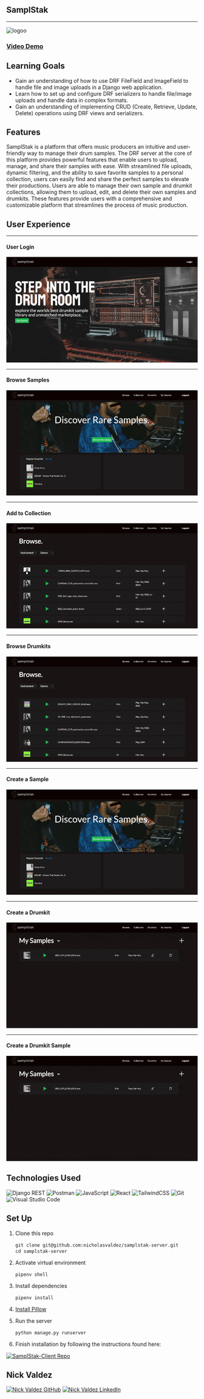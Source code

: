 ## SamplStak

---

![logoo](https://github.com/nicholasvaldez/samplstak-server/assets/102673642/77a9b578-1a7f-4e52-a4bc-2732feafcc0b)

### [Video Demo](https://www.loom.com/share/7ce29a209a524674a989752a16db0d98?sid=c94a1919-87d7-44ca-a290-4ca19fd0cfa9)

## Learning Goals

- Gain an understanding of how to use DRF FileField and ImageField to handle file and image uploads in a Django web application.
- Learn how to set up and configure DRF serializers to handle file/image uploads and handle data in complex formats.
- Gain an understanding of implementing CRUD (Create, Retrieve, Update, Delete) operations using DRF views and serializers.

## Features

SamplStak is a platform that offers music producers an intuitive and user-friendly way to manage their drum samples. The DRF server at the core of this platform provides powerful features that enable users to upload, manage, and share their samples with ease. With streamlined file uploads, dynamic filtering, and the ability to save favorite samples to a personal collection, users can easily find and share the perfect samples to elevate their productions. Users are able to manage their own sample and drumkit collections, allowing them to upload, edit, and delete their own samples and drumkits. These features provide users with a comprehensive and customizable platform that streamlines the process of music production.

## User Experience

---

#### User Login

![](gifs/SS_Login.gif)

---

#### Browse Samples

![](gifs/SS_Browse.gif)

---

#### Add to Collection

![](gifs/SS_Collection.gif)

---

#### Browse Drumkits

![](gifs/SS_Drumkits.gif)

---

#### Create a Sample

![](gifs/SS_Sample_upload.gif)

---

#### Create a Drumkit

![](gifs/SS_Drumkit-upload.gif)

---

#### Create a Drumkit Sample

![](gifs/SS_Drumkit--sample.gif)

## Technologies Used

![Django REST](https://img.shields.io/badge/django%20rest-ff1709?style=for-the-badge&logo=django&logoColor=white) ![Postman](https://img.shields.io/badge/Postman-FF6C37?style=for-the-badge&logo=Postman&logoColor=white) ![JavaScript](https://img.shields.io/badge/javascript-%23323330.svg?style=for-the-badge&logo=javascript&logoColor=%23F7DF1E) ![React](https://img.shields.io/badge/react-%2320232a.svg?style=for-the-badge&logo=react&logoColor=%2361DAFB) ![TailwindCSS](https://img.shields.io/badge/tailwindcss-%2338B2AC.svg?style=for-the-badge&logo=tailwind-css&logoColor=white) ![Git](https://img.shields.io/badge/git%20-%23F05033.svg?&style=for-the-badge&logo=git&logoColor=white) ![Visual Studio Code](https://img.shields.io/badge/VSCode%20-%23007ACC.svg?&style=for-the-badge&logo=visual-studio-code&logoColor=white)

## Set Up

1. Clone this repo

   ```
   git clone git@github.com:nicholasvaldez/samplstak-server.git
   cd samplstak-server
   ```

2. Activate virtual environment

   ```
   pipenv shell
   ```

3. Install dependencies

   ```
   pipenv install
   ```

4. [Install Pillow](https://pillow.readthedocs.io/en/stable/installation.html)

5. Run the server

   ```
   python manage.py runserver
   ```

6. Finish installation by following the instructions found here:

<a href="https://github.com/nicholasvaldez/samplstak-client" target="_blank"><img src="https://img.shields.io/badge/client_repo%20-%2375120e.svg?&style=for-the-badge&&logoColor=white" alt="SamplStak-Client Repo" style="height: auto !important; width: auto !important;" /></a>

## Nick Valdez

<a href="https://www.github.com/nicholasvaldez/" target="_blank"><img src="https://img.shields.io/badge/github%20-%23121011.svg?&style=for-the-badge&logo=github&logoColor=white" alt="Nick Valdez GitHub" style="height: auto !important;width: auto !important;" /></a> <a href="https://www.linkedin.com/in/nicholasvaldez/" target="_blank"><img src="https://img.shields.io/badge/linkedin%20-%230077B5.svg?&style=for-the-badge&logo=linkedin&logoColor=white" alt="Nick Valdez LinkedIn" style="height: auto !important;width: auto !important;" /></a>

